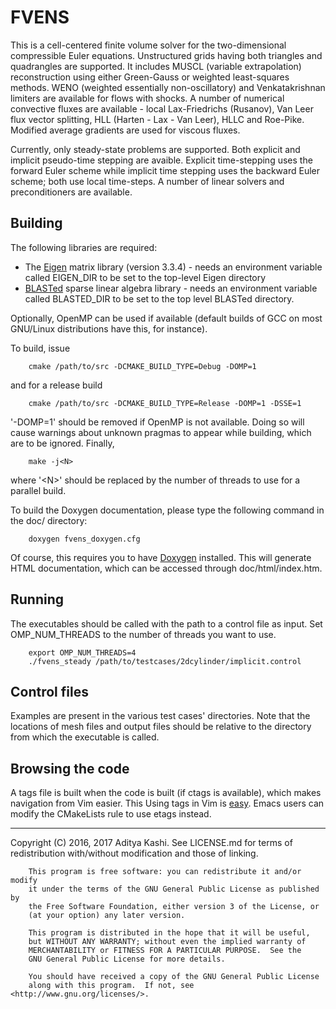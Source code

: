 FVENS
=====

This is a cell-centered finite volume solver for the two-dimensional compressible Euler equations. Unstructured grids having both triangles and quadrangles are supported. It includes MUSCL (variable extrapolation) reconstruction using either Green-Gauss or weighted least-squares methods. WENO (weighted essentially non-oscillatory) and Venkatakrishnan limiters are available for flows with shocks. A number of numerical convective fluxes are available - local Lax-Friedrichs (Rusanov), Van Leer flux vector splitting, HLL (Harten - Lax - Van Leer), HLLC and Roe-Pike. Modified average gradients are used for viscous fluxes. 

Currently, only steady-state problems are supported. Both explicit and implicit pseudo-time stepping are avaible. Explicit time-stepping uses the forward Euler scheme while implicit time stepping uses the backward Euler scheme; both use local time-steps. A number of linear solvers and preconditioners are available.

Building
--------
The following libraries are required:
- The [Eigen](http://eigen.tuxfamily.org/index.php?title=Main_Page) matrix library (version 3.3.4) - needs an environment variable called EIGEN_DIR to be set to the top-level Eigen directory
- [BLASTed](https://github.com/Slaedr/BLASTed) sparse linear algebra library - needs an environment variable called BLASTED_DIR to be set to the top level BLASTed directory.

Optionally, OpenMP can be used if available (default builds of GCC on most GNU/Linux distributions have this, for instance).

To build, issue

		cmake /path/to/src -DCMAKE_BUILD_TYPE=Debug -DOMP=1

and for a release build

		cmake /path/to/src -DCMAKE_BUILD_TYPE=Release -DOMP=1 -DSSE=1

'-DOMP=1' should be removed if OpenMP is not available. Doing so will cause warnings about unknown pragmas to appear while building, which are to be ignored. Finally,

		make -j<N>

where '\<N\>' should be replaced by the number of threads to use for a parallel build.

To build the Doxygen documentation, please type the following command in the doc/ directory:

		doxygen fvens_doxygen.cfg

Of course, this requires you to have [Doxygen](http://www.stack.nl/~dimitri/doxygen/index.html) installed. This will generate HTML documentation, which can be accessed through doc/html/index.htm.

Running
-------
The executables should be called with the path to a control file as input. Set OMP_NUM_THREADS to the number of threads you want to use.

		export OMP_NUM_THREADS=4
		./fvens_steady /path/to/testcases/2dcylinder/implicit.control

Control files
-------------
Examples are present in the various test cases' directories. Note that the locations of mesh files and output files should be relative to the directory from which the executable is called.

Browsing the code
-----------------
A tags file is built when the code is built (if ctags is available), which makes navigation from Vim easier. This  Using tags in Vim is [easy](http://vim.wikia.com/wiki/Browsing_programs_with_tags). Emacs users can modify the CMakeLists rule to use etags instead.

---

Copyright (C) 2016, 2017 Aditya Kashi. See LICENSE.md for terms of redistribution with/without modification and those of linking.

        This program is free software: you can redistribute it and/or modify
        it under the terms of the GNU General Public License as published by
        the Free Software Foundation, either version 3 of the License, or
        (at your option) any later version.

        This program is distributed in the hope that it will be useful,
        but WITHOUT ANY WARRANTY; without even the implied warranty of
        MERCHANTABILITY or FITNESS FOR A PARTICULAR PURPOSE.  See the
        GNU General Public License for more details.

        You should have received a copy of the GNU General Public License
        along with this program.  If not, see <http://www.gnu.org/licenses/>.
